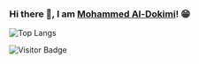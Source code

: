 ### Hi there 👋, I am [Mohammed Al-Dokimi](https://www.linkedin.com/in/mohammed-al-dokimi-98ba411a5/)! 😁

![Top Langs](https://github-readme-stats.vercel.app/api/top-langs/?username=Aldokimi&hide=TeX&layout=compact)

![Visitor Badge](https://visitor-badge.laobi.icu/badge?page_id=Aldokimi.Aldokimi)
